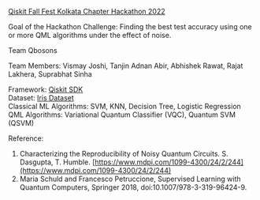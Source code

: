 [Qiskit Fall Fest Kolkata Chapter Hackathon 2022](https://qiskit.org/events/fall-fest/)  

Goal of the Hackathon Challenge: Finding the best test accuracy using one or more QML algorithms under the effect of noise.  

Team Qbosons

Team Members: Vismay Joshi, Tanjin Adnan Abir, Abhishek Rawat, Rajat Lakhera, Suprabhat Sinha

Framework: [Qiskit SDK](https://qiskit.org/)  
Dataset: [Iris Dataset](https://archive.ics.uci.edu/ml/datasets/iris)  
Classical ML Algorithms: SVM, KNN, Decision Tree, Logistic Regression  
QML Algorithms: Variational Quantum Classifier (VQC), Quantum SVM (QSVM)  

Reference:
1. Characterizing the Reproducibility of Noisy Quantum Circuits. S. Dasgupta, T. Humble. [https://www.mdpi.com/1099-4300/24/2/244](https://www.mdpi.com/1099-4300/24/2/244)  
2. Maria Schuld and Francesco Petruccione, Supervised Learning with Quantum Computers, Springer 2018, doi:10.1007/978-3-319-96424-9.
